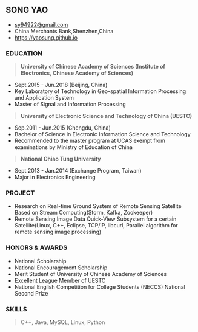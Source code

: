 ## SONG YAO
> 
- sy94922@gmail.com
- China Merchants Bank,Shenzhen,China
- https://yaosung.github.io

### EDUCATION
> **University of Chinese Academy of Sciences (Institute of Electronics, Chinese Academy of Sciences)**  
- Sept.2015 - Jun.2018 (Beijing, China)   
- Key Laboratory of Technology in Geo-spatial Information Processing and Application System 
- Master of Signal and Information Processing

> **University of Electronic Science and Technology of China (UESTC)** 
- Sep.2011 - Jun.2015 (Chengdu, China)   
- Bachelor of Science in Electronic Information Science and Technology 
- Recommended to the master program at UCAS exempt from examinations by Ministry of Education of China

> **National Chiao Tung University** 
- Sept.2013 - Jan.2014 (Exchange Program, Taiwan)   
- Major in Electronics Engineering


### PROJECT
> 
- Research on Real-time Ground System of Remote Sensing Satellite Based on Stream Computing(Storm, Kafka, Zookeeper)
- Remote Sensing Image Data Quick-View Subsystem for a certain Satellite(Linux, C++, Eclipse, TCP/IP, libcurl, Parallel algorithm for remote sensing image processing)


### HONORS & AWARDS
> 
- National Scholarship
- National Encouragement Scholarship
- Merit Student of University of Chinese Academy of Sciences
- Excellent League Member of UESTC
- National English Competition for College Students (NECCS) National Second Prize


### SKILLS 
> C++, Java, MySQL, Linux, Python
